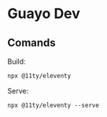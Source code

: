 # Guayo Dev

## Comands

Build:

```bash
npx @11ty/eleventy
```

Serve:

```
npx @11ty/eleventy --serve
```
